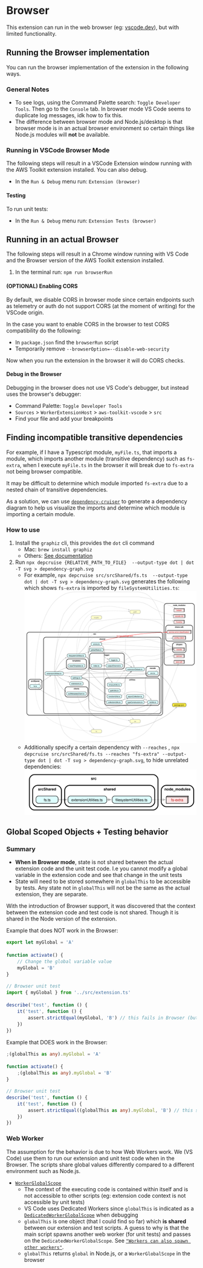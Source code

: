 # Browser

This extension can run in the web browser (eg: [vscode.dev](https://vscode.dev)), but with limited functionality.

## Running the Browser implementation

You can run the browser implementation of the extension in the following ways.

### General Notes

- To see logs, using the Command Palette search: `Toggle Developer Tools`. Then go to the `Console` tab. In browser mode VS Code seems to duplicate log messages, idk how to fix this.
- The difference between browser mode and Node.js/desktop is that browser mode is in an actual browser environment so certain things like Node.js modules will **not** be available.

### Running in VSCode Browser Mode

The following steps will result in a VSCode Extension window running
with the AWS Toolkit extension installed. You can also debug.

- In the `Run & Debug` menu run: `Extension (browser)`

#### Testing

To run unit tests:

- In the `Run & Debug` menu run: `Extension Tests (browser)`

## Running in an actual Browser

The following steps will result in a Chrome window running with VS Code
and the Browser version of the AWS Toolkit extension installed.

1. In the terminal run: `npm run browserRun`

#### (OPTIONAL) Enabling CORS

By default, we disable CORS in browser mode since certain endpoints
such as telemetry or auth do not support CORS (at the moment of writing) for the VSCode origin.

In the case you want to enable CORS in the browser to test CORS compatibility
do the following:

- In `package.json` find the `browserRun` script
- Temporarily remove `--browserOption=--disable-web-security`

Now when you run the extension in the browser it will do CORS checks.

#### Debug in the Browser

Debugging in the browser does not use VS Code's debugger, but instead uses the browser's debugger:

- Command Palette: `Toggle Developer Tools`
- `Sources` > `WorkerExtensionHost` > `aws-toolkit-vscode` > `src`
- Find your file and add your breakpoints

## Finding incompatible transitive dependencies

For example, if I have a Typescript module, `myFile.ts`, that imports a module, which imports another module (transitive dependency) such as `fs-extra`,
when I execute `myFile.ts` in the browser it will break due to `fs-extra` not being browser compatible.

It may be difficult to determine which module imported `fs-extra` due to a nested chain of transitive dependencies.

As a solution, we can use [`dependency-cruiser`](https://www.npmjs.com/package/dependency-cruiser) to generate a dependency diagram
to help us visualize the imports and determine which module is importing a certain module.

### How to use

1. Install the `graphiz` cli, this provides the `dot` cli command
    - Mac: `brew install graphiz`
    - Others: [See documentation](https://www.graphviz.org/download/)
2. Run `npx depcruise {RELATIVE_PATH_TO_FILE}  --output-type dot | dot -T svg > dependency-graph.svg`
    - For example, `npx depcruise src/srcShared/fs.ts  --output-type dot | dot -T svg > dependency-graph.svg` generates the following which shows `fs-extra` is imported by `fileSystemUtilities.ts`:
      ![Dependency Graph](./images/dependency-graph.svg)
    - Additionally specify a certain dependency with `--reaches` , `npx depcruise src/srcShared/fs.ts --reaches "fs-extra" --output-type dot | dot -T svg > dependency-graph.svg`, to hide unrelated dependencies:
      ![Dependency Graph](./images/dependency-graph-small.svg)

## Global Scoped Objects + Testing behavior

### Summary

-   **When in Browser mode**, state is not shared between the actual extension code and the unit test code. I.e you cannot modify a global variable in the extension code and see that change in the unit tests
-   State will need to be stored somewhere in `globalThis` to be accessible by tests. Any state not in `globalThis` will not be the same as the actual extension, they are separate.

With the introduction of Browser support, it was discovered that the context between the extension code and test code is not shared.
Though it is shared in the Node version of the extension.

Example that does NOT work in the Browser:

```typescript
export let myGlobal = 'A'

function activate() {
    // Change the global variable value
    myGlobal = 'B'
}
```

```typescript
// Browser unit test
import { myGlobal } from '../src/extension.ts'

describe('test', function () {
    it('test', function () {
        assert.strictEqual(myGlobal, 'B') // this fails in Browser (but not Node.js). The value here is actually 'A'.
    })
})
```

Example that DOES work in the Browser:

```typescript
;(globalThis as any).myGlobal = 'A'

function activate() {
    ;(globalThis as any).myGlobal = 'B'
}
```

```typescript
// Browser unit test
describe('test', function () {
    it('test', function () {
        assert.strictEqual((globalThis as any).myGlobal, 'B') // this succeeds in Browser and Node.js
    })
})
```

### Web Worker

The assumption for the behavior is due to how Web Workers work. We (VS Code) use them to run our extension and unit test code when in the Browser. The scripts share global values differently compared to a different environment such as Node.js.

-   [`WorkerGlobalScope`](https://developer.mozilla.org/en-US/docs/Web/API/WorkerGlobalScope)
    -   The context of the executing code is contained within itself and is not accessible to other scripts (eg: extension code context is not accessible by unit tests)
    -   VS Code uses Dedicated Workers since `globalThis` is indicated as a [`DedicatedWorkerGlobalScope`](https://developer.mozilla.org/en-US/docs/Web/API/DedicatedWorkerGlobalScope) when debugging
    -   `globalThis` is one object (that I could find so far) which **is shared** between our extension and test scripts. A guess to why is that the main script spawns another web worker (for unit tests) and passes on the `DedicatedWorkerGlobalScope`. See [`"Workers can also spawn other workers"`](https://developer.mozilla.org/en-US/docs/Web/API/Web_Workers_API/Functions_and_classes_available_to_workers).
    -   `globalThis` returns `global` in Node.js, or a `WorkerGlobalScope` in the browser
